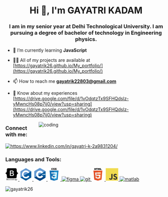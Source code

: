 <h1 align="center">Hi 👋, I'm GAYATRI KADAM</h1>
<h3 align="center">I am in my senior year at Delhi Technological University. I am pursuing a degree of bachelor of technology in Engineering physics.</h3>

- 🌱 I’m currently learning **JavaScript**

- 👨‍💻 All of my projects are available at [https://gayatrik26.github.io/My_portfolio/](https://gayatrik26.github.io/My_portfolio/)

- 📫 How to reach me **gayatrik22803@gmail.com**

- 📄 Know about my experiences [https://drive.google.com/file/d/1vOdqtzTx9SFHQdslz-yMwncHs08p7ij0/view?usp=sharing](https://drive.google.com/file/d/1vOdqtzTx9SFHQdslz-yMwncHs08p7ij0/view?usp=sharing)

<img align="right"  src="https://user-images.githubusercontent.com/74038190/221352975-94759904-aa4c-4032-a8ab-b546efb9c478.gif" alt = "coding" width="400">

<h3 align="left">Connect with me:</h3>
<p align="left">
<a href="https://linkedin.com/in/https://www.linkedin.com/in/gayatri-k-2a9831204/" target="blank"><img align="center" src="https://raw.githubusercontent.com/rahuldkjain/github-profile-readme-generator/master/src/images/icons/Social/linked-in-alt.svg" alt="https://www.linkedin.com/in/gayatri-k-2a9831204/" height="30" width="40" /></a>
</p>

<h3 align="left">Languages and Tools:</h3>
<p align="left"> <a href="https://getbootstrap.com" target="_blank" rel="noreferrer"> <img src="https://raw.githubusercontent.com/devicons/devicon/master/icons/bootstrap/bootstrap-plain-wordmark.svg" alt="bootstrap" width="40" height="40"/> </a> <a href="https://www.cprogramming.com/" target="_blank" rel="noreferrer"> <img src="https://raw.githubusercontent.com/devicons/devicon/master/icons/c/c-original.svg" alt="c" width="40" height="40"/> </a> <a href="https://www.w3schools.com/cpp/" target="_blank" rel="noreferrer"> <img src="https://raw.githubusercontent.com/devicons/devicon/master/icons/cplusplus/cplusplus-original.svg" alt="cplusplus" width="40" height="40"/> </a> <a href="https://www.w3schools.com/css/" target="_blank" rel="noreferrer"> <img src="https://raw.githubusercontent.com/devicons/devicon/master/icons/css3/css3-original-wordmark.svg" alt="css3" width="40" height="40"/> </a> <a href="https://www.figma.com/" target="_blank" rel="noreferrer"> <img src="https://www.vectorlogo.zone/logos/figma/figma-icon.svg" alt="figma" width="40" height="40"/> </a> <a href="https://www.framer.com/" target="_blank" rel="noreferrer">  <a href="https://git-scm.com/" target="_blank" rel="noreferrer"> <img src="https://www.vectorlogo.zone/logos/git-scm/git-scm-icon.svg" alt="git" width="40" height="40"/> </a> <a href="https://www.w3.org/html/" target="_blank" rel="noreferrer"> <img src="https://raw.githubusercontent.com/devicons/devicon/master/icons/html5/html5-original-wordmark.svg" alt="html5" width="40" height="40"/> </a> <a href="https://developer.mozilla.org/en-US/docs/Web/JavaScript" target="_blank" rel="noreferrer"> <img src="https://raw.githubusercontent.com/devicons/devicon/master/icons/javascript/javascript-original.svg" alt="javascript" width="40" height="40"/> </a> <a href="https://www.mathworks.com/" target="_blank" rel="noreferrer"> <img src="https://upload.wikimedia.org/wikipedia/commons/2/21/Matlab_Logo.png" alt="matlab" width="40" height="40"/> </a> </p>

<p><img align="left" src="https://github-readme-stats.vercel.app/api/top-langs?username=gayatrik26&show_icons=true&locale=en&layout=compact" alt="gayatrik26" /></p>




<!---
gayatrik26/gayatrik26 is a ✨ special ✨ repository because its `README.md` (this file) appears on your GitHub profile.
You can click the Preview link to take a look at your changes.
--->
